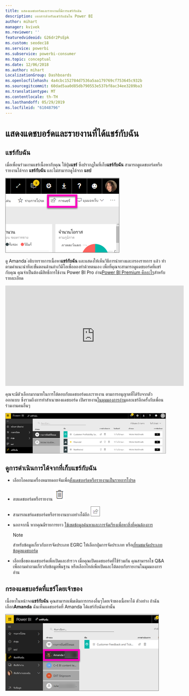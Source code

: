 ```yaml
---
title: แสดงแดชบอร์ดและรายงานที่มีการแชร์กับฉัน
description: เอกสารสำหรับแชร์กับฉันใน Power BI
author: mihart
manager: kvivek
ms.reviewer: ''
featuredvideoid: G26dr2PsEpk
ms.custom: seodec18
ms.service: powerbi
ms.subservice: powerbi-consumer
ms.topic: conceptual
ms.date: 12/06/2018
ms.author: mihart
LocalizationGroup: Dashboards
ms.openlocfilehash: 4a4cbc152784d7536a5aa179769cf753645c932b
ms.sourcegitcommit: 60dad5aa0d85db790553e537bf8ac34ee3289ba3
ms.translationtype: MT
ms.contentlocale: th-TH
ms.lasthandoff: 05/29/2019
ms.locfileid: "61048796"
---
```

# <a name="display-the-dashboards-and-reports-that-have-been-shared-with-me"></a>แสดงแดชบอร์ดและรายงานที่ได้แชร์กับฉัน
## <a name="shared-with-me"></a>แชร์กับฉัน

เมื่อเพื่อนร่วมงานแชร์เนื้อหากับคุณ ใช้ปุ่ม**แชร์** ซึ่งปรากฏในที่เก็บ**แชร์กับฉัน** สามารถดูแดชบอร์ดหรือรายงานได้จาก **แชร์กับฉัน** และไม่สามารถดูได้จาก **แอป**

![ไอคอนแชร์](./media/end-user-shared-with-me/power-bi-share-dash.png)

ดู Amanda ่อธิบายรายการเนื้อหา**แชร์กับฉัน** และแสดงให้เห็นวิธีการนำทางและกรองรายการ แล้ว ทำตามคำแนะนำทีละขั้นตอนด้านล่างวิดีโอเพื่อลองทำด้วยตนเอง เพื่อที่คุณจะสามารถดูแดชบอร์ดที่แชร์กับคุณ คุณจำเป็นต้องมีสิทธิ์การใช้งาน Power BI Pro อ่าน[Power BI Premium คืออะไร](../service-premium-what-is.md)สำหรับรายละเอียด

<iframe width="560" height="315" src="https://www.youtube.com/embed/G26dr2PsEpk" frameborder="0" allowfullscreen></iframe>

คุณจะมีตัวเลือกมากมายในการโต้ตอบกับแดชบอร์ดและรายงาน ตามการอนุญาตที่ได้รับจากตัวออกแบบ ซึ่งรวมถึงการทำสำเนาของแดชบอร์ด เปิดรายงาน[ในมุมมองการอ่าน](end-user-reading-view.md)และแชร์อีกครั้งกับเพื่อนร่วมงานคนอื่นๆ

![ที่เก็บแชร์กับฉัน](./media/end-user-shared-with-me/power-bi-container.png)

## <a name="actions-available-from-the-shared-with-me-container"></a>ดูการดำเนินการได้จากที่เก็บ**แชร์กับฉัน**
* เลือกไอคอนเครื่องหมายดอกจันเพื่อ[ตั้งแดชบอร์ดหรือรายงานเป็นรายการโปรด](end-user-favorite.md)
* ลบแดชบอร์ดหรือรายงาน  ![ไอคอนถังขยะ](./media/end-user-shared-with-me/power-bi-delete-icon.png)
* สามารถแชร์แดชบอร์ดหรือรายงานบางอย่างได้อีก  ![ไอคอนแชร์](./media/end-user-shared-with-me/power-bi-share-icon-new.png)
* นอกจากนี้ หากคุณมีรายการยาว [ใช้เขตข้อมูลค้นหาและการจัดเรียงเพื่อหาสิ่งที่คุณต้องการ](end-user-search-sort.md)
  
  > [!NOTE]
  > สำหรับข้อมูลเกี่ยวกับการจัดประเภท EGRC ให้เลือกปุ่มการจัดประเภท หรือ[เยี่ยมชมจัดประเภทข้อมูลแดชบอร์ด](../service-data-classification.md)
  > 
  > 
* เลือกชื่อของแดชบอร์ดเพื่อเปิดและสำรวจ เมื่อคุณเปิดแดชบอร์ดที่ใช้ร่วมกัน คุณสามารถใช Q&A เพื่อถามคำถามเกี่ยวกับข้อมูลพื้นฐาน หรือเลือกไทล์เพื่อเปิดและโต้ตอบกับรายงานในมุมมองการอ่าน

## <a name="filter-shared-dashboards-by-owner"></a>กรองแดชบอร์ดที่แชร์โดยเจ้าของ
เนื้อหาในหน้าจอ**แชร์กับฉัน** คุณสามารถเพิ่มเติมการกรองอื่นๆโดยเจ้าของเนื้อหาได้ ตัวอย่าง ถ้าฉันเลือก**Amanda** ฉันเห็นแดชบอร์ดที่ Amanda ได้แชร์กับฉันเท่านั้น

![แดชบอร์ดที่ถูกกรองโดยเจ้าของ](./media/end-user-shared-with-me/power-bi-owner-new.png)